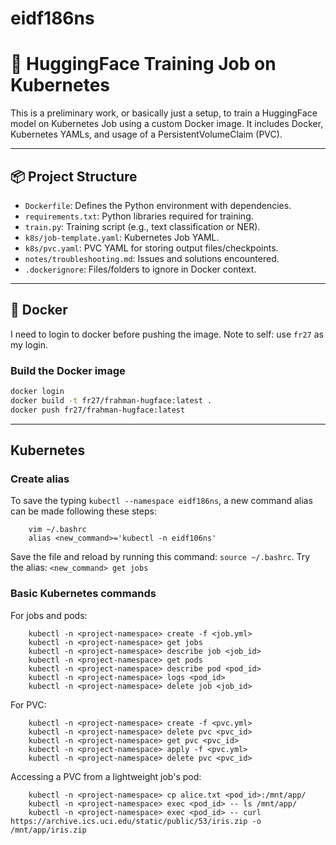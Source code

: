 # eidf186ns

# 🤖 HuggingFace Training Job on Kubernetes

This is a preliminary work, or basically just a setup, to train a HuggingFace model on Kubernetes Job using a custom Docker image. It includes Docker, Kubernetes YAMLs, and usage of a PersistentVolumeClaim (PVC).

---

## 📦 Project Structure

- `Dockerfile`: Defines the Python environment with dependencies.
- `requirements.txt`: Python libraries required for training.
- `train.py`: Training script (e.g., text classification or NER).
- `k8s/job-template.yaml`: Kubernetes Job YAML.
- `k8s/pvc.yaml`: PVC YAML for storing output files/checkpoints.
- `notes/troubleshooting.md`: Issues and solutions encountered.
- `.dockerignore`: Files/folders to ignore in Docker context.

---

## 🐳 Docker

I need to login to docker before pushing the image. Note to self: use `fr27` as my login.

### Build the Docker image

```bash
docker login
docker build -t fr27/frahman-hugface:latest .
docker push fr27/frahman-hugface:latest
```

---

## Kubernetes

### Create alias
To save the typing `kubectl --namespace eidf186ns`, a new command alias can be made following these steps:
```
    vim ~/.bashrc
    alias <new_command>='kubectl -n eidf106ns'
```
Save the file and reload by running this command: `source ~/.bashrc`.
Try the alias: `<new_command> get jobs`

### Basic Kubernetes commands
For jobs and pods:
```
    kubectl -n <project-namespace> create -f <job.yml>
    kubectl -n <project-namespace> get jobs
    kubectl -n <project-namespace> describe job <job_id>
    kubectl -n <project-namespace> get pods
    kubectl -n <project-namespace> describe pod <pod_id>
    kubectl -n <project-namespace> logs <pod_id>
    kubectl -n <project-namespace> delete job <job_id>
```

For PVC:
```
    kubectl -n <project-namespace> create -f <pvc.yml>
    kubectl -n <project-namespace> delete pvc <pvc_id>
    kubectl -n <project-namespace> get pvc <pvc_id>
    kubectl -n <project-namespace> apply -f <pvc.yml>
    kubectl -n <project-namespace> delete pvc <pvc_id>
```

Accessing a PVC from a lightweight job's pod:
```
    kubectl -n <project-namespace> cp alice.txt <pod_id>:/mnt/app/
    kubectl -n <project-namespace> exec <pod_id> -- ls /mnt/app/
    kubectl -n <project-namespace> exec <pod_id> -- curl https://archive.ics.uci.edu/static/public/53/iris.zip -o /mnt/app/iris.zip
```
